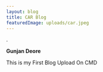 ```yaml
---
layout: blog
title: CAR Blog
featuredImage: uploads/car.jpeg
---
```



.



**Gunjan Deore**



This is my First Blog Upload On CMD